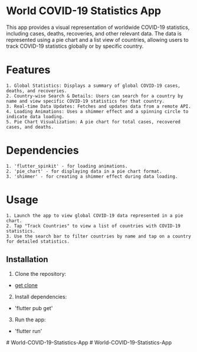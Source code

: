 # World COVID-19 Statistics App
This app provides a visual representation of worldwide COVID-19 statistics, including cases, deaths, recoveries, and other relevant data. The data is represented using a pie chart and a list view of countries, allowing users to track COVID-19 statistics globally or by specific country.

# Features
    1. Global Statistics: Displays a summary of global COVID-19 cases, deaths, and recoveries.
    2. Country-wise Search & Details: Users can search for a country by name and view specific COVID-19 statistics for that country.
    3. Real-time Data Updates: Fetches and updates data from a remote API.
    4. Loading Animations: Uses a shimmer effect and a spinning circle to indicate data loading.
    5. Pie Chart Visualization: A pie chart for total cases, recovered cases, and deaths.

# Dependencies
    1. 'flutter_spinkit' - for loading animations.
    2. 'pie_chart' - for displaying data in a pie chart format.
    3. 'shimmer' - for creating a shimmer effect during data loading.
    
# Usage
    1. Launch the app to view global COVID-19 data represented in a pie chart.
    2. Tap "Track Countries" to view a list of countries with COVID-19 statistics.
    3. Use the search bar to filter countries by name and tap on a country for detailed statistics.

## Installation
1. Clone the repository:
- [get clone ](https://github.com/RehmanSiddique/World-COVID-19-Statistics-App)
2. Install dependencies:
- 'flutter pub get'
3. Run the app:
- 'flutter run' 

 
#   W o r l d - C O V I D - 1 9 - S t a t i s t i c s - A p p 
 
 #   W o r l d - C O V I D - 1 9 - S t a t i s t i c s - A p p 
 
 
